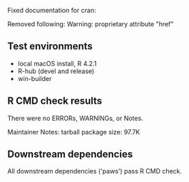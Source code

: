 Fixed documentation for cran:

Removed following:
  Warning: <span> proprietary attribute "href"

## Test environments

* local macOS install, R 4.2.1
* R-hub (devel and release)
* win-builder

## R CMD check results

There were no ERRORs, WARNINGs, or Notes.

Maintainer Notes: tarball package size:  97.7K

## Downstream dependencies

All downstream dependencies ('paws') pass R CMD check.
